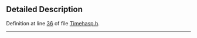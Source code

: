 ## Detailed Description

Definition at line <a href="Timehasp_8h-source.md#l00036" class="el">36</a> of file <a href="Timehasp_8h-source.md" class="el">Timehasp.h</a>.

------------------------------------------------------------------------

